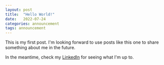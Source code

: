 ```yaml
---
layout: post
title:  "Hello World!"
date:   2022-07-24
categories: announcement
tags: announcement
---
```

This is my first post. I'm looking forward to use posts like this one to share something about me in the future.

In the meantime, check my [LinkedIn](https://www.linkedin.com/in/janspoerer/) for seeing what I'm up to.